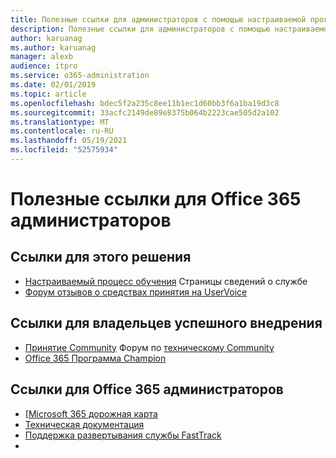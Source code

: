 ```yaml
---
title: Полезные ссылки для администраторов с помощью настраиваемой программы обучения для Office 365
description: Полезные ссылки для администраторов с помощью настраиваемой программы обучения для Office 365
author: karuanag
ms.author: karuanag
manager: alexb
audience: itpro
ms.service: o365-administration
ms.date: 02/01/2019
ms.topic: article
ms.openlocfilehash: bdec5f2a235c8ee11b1ec1d60bb3f6a1ba19d3c8
ms.sourcegitcommit: 33acfc2149de89e8375b064b2223cae505d2a102
ms.translationtype: MT
ms.contentlocale: ru-RU
ms.lasthandoff: 05/19/2021
ms.locfileid: "52575934"
---
```

# <a name="helpful-links-for-office-365-administrators"></a>Полезные ссылки для Office 365 администраторов

## <a name="links-for-this-solution"></a>Ссылки для этого решения

- [Настраиваемый процесс обучения](/office365/customlearning) Страницы сведений о службе
- [Форум отзывов о средствах принятия на UserVoice](https://aka.ms/AdoptionFeedback)

## <a name="links-for-adoption-success-owners"></a>Ссылки для владельцев успешного внедрения
- [Принятие Community](https://aka.ms/DriveAdoption) Форум по [техническому Community](https://aka.ms/DriveAdoption)
- [Office 365 Программа Champion](https://aka.ms/O365Champions)

## <a name="links-for-office-365-administrators"></a>Ссылки для Office 365 администраторов
- [[Microsoft 365 дорожная карта](https://aka.ms/M365Roadmap)
- [Техническая документация](https://docs.microsoft.com)
- [Поддержка развертывания службы FastTrack](https://www.microsoft.com/fasttrack)
-
